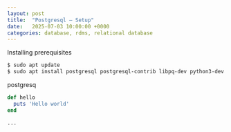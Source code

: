 ```yaml
---
layout: post
title:  "Postgresql – Setup"
date:   2025-07-03 10:00:00 +0000
categories: database, rdms, relational database
---
```


Installing prerequisites
```bash 
$ sudo apt update
$ sudo apt install postgresql postgresql-contrib libpq-dev python3-dev
```

postgresq

```ruby
def hello
  puts 'Hello world'
end
```

<pre class="highlight"><code class="language-bash">...</code></pre>
